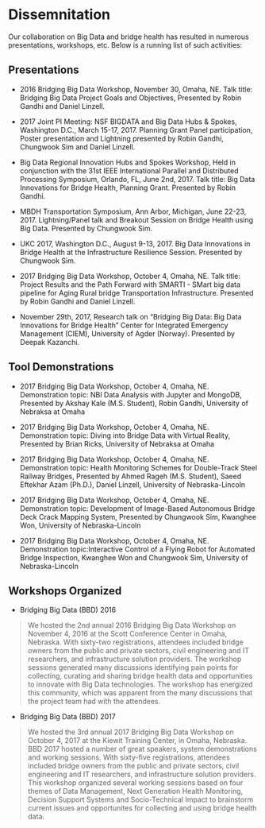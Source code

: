 # Dissemnitation

Our collaboration on Big Data and bridge health has resulted in numerous presentations, workshops, etc. Below is a running list of such activities:

## Presentations

 - 2016 Bridging Big Data Workshop, November 30, Omaha, NE. Talk title: Bridging Big Data Project Goals and Objectives, Presented by Robin Gandhi and Daniel Linzell.
 
 - 2017 Joint PI Meeting: NSF BIGDATA and Big Data Hubs & Spokes, Washington D.C., March 15-17, 2017. Planning Grant Panel participation, Poster presentation and Lightning presented by Robin Gandhi, Chungwook Sim and Daniel Linzell. 
 
 - Big Data Regional Innovation Hubs and Spokes Workshop, Held in conjunction with the 31st IEEE International Parallel and Distributed Processing Symposium, Orlando, FL, June 2nd, 2017. Talk title: Big Data Innovations for Bridge Health, Planning Grant. Presented by Robin Gandhi.
 
 - MBDH Transportation Symposium, Ann Arbor, Michigan, June 22-23, 2017. Lightning/Panel talk and Breakout Session on Bridge Health using Big Data. Presented by Chungwook Sim. 
 
 - UKC 2017, Washington D.C., August 9-13, 2017. Big Data Innovations in Bridge Health at the Infrastructure Resilience Session. Presented by Chungwook Sim.
 
 - 2017 Bridging Big Data Workshop, October 4, Omaha, NE. Talk title: Project Results and the Path Forward with SMARTI - SMart big data pipeline for Aging Rural bridge Transportation Infrastructure. Presented by Robin Gandhi and Daniel Linzell.

 - November 29th, 2017, Research talk on “Bridging Big Data: Big Data Innovations for Bridge Health” Center for Integrated Emergency Management (CIEM), University of Agder (Norway). Presented by Deepak Kazanchi.
 
 ## Tool Demonstrations
 
- 2017 Bridging Big Data Workshop, October 4, Omaha, NE. Demonstration topic: NBI Data Analysis with Jupyter and MongoDB, Presented by Akshay Kale (M.S. Student), Robin Gandhi, University of Nebraksa at Omaha

- 2017 Bridging Big Data Workshop, October 4, Omaha, NE. Demonstration topic: Diving into Bridge Data with Virtual Reality, Presented by Brian Ricks, University of Nebraksa at Omaha

- 2017 Bridging Big Data Workshop, October 4, Omaha, NE. Demonstration topic: Health Monitoring Schemes for Double-Track Steel Railway Bridges, Presented by Ahmed Rageh (M.S. Student), Saeed Eftekhar Azam (Ph.D.), Daniel Linzell, University of Nebraska-Lincoln

- 2017 Bridging Big Data Workshop, October 4, Omaha, NE. Demonstration topic: Development of Image-Based Autonomous Bridge Deck Crack Mapping System, Presented by Chungwook Sim, Kwanghee Won, University of Nebraska-Lincoln

- 2017 Bridging Big Data Workshop, October 4, Omaha, NE. Demonstration topic:Interactive Control of a Flying Robot for Automated Bridge Inspection, Kwanghee Won and Chungwook Sim, University of Nebraska-Lincoln
 
 ## Workshops Organized
 
- Bridging Big Data (BBD) 2016
> We hosted the 2nd annual 2016 Bridging Big Data Workshop on November 4, 2016 at the Scott Conference Center in Omaha, Nebraska. With sixty-two registrations, attendees included bridge owners from the public and private sectors, civil engineering and IT researchers, and infrastructure solution providers. The workshop sessions generated many discussions identifying pain points for collecting, curating and sharing bridge health data and opportunities to innovate with Big Data technologies.  The workshop has energized this community, which was apparent from the many discussions that the project team had with the attendees.
  
- Bridging Big Data (BBD) 2017  
> We hosted the 3rd annual 2017 Bridging Big Data Workshop on October 4, 2017 at the Kiewit Training Center, in Omaha, Nebraska. BBD 2017 hosted a number of great speakers, system demonstrations and working sessions. With sixty-five registrations, attendees included bridge owners from the public and private sectors, civil engineering and IT researchers, and infrastructure solution providers. This workshop organized several working sessions based on four themes of Data Management, Next Generation Health Monitoring, Decision Support Systems and Socio-Technical Impact to brainstorm current issues and opportunites for collecting and using bridge health data.
